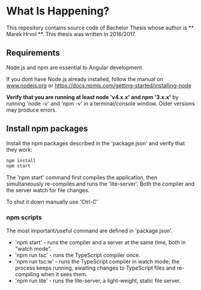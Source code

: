 # What Is Happening?

This repository contains source code of Bachelor Thesis whose author is ** Marek Hrvol **. This thesis was written in 2016/2017.

## Requirements

Node.js and npm are essential to Angular development.

If you dont have Node.js already installed, follow the manual on www.nodejs.org or https://docs.npmjs.com/getting-started/installing-node

**Verify that you are running at least node 'v4.x.x' and npm '3.x.x'**
by running 'node -v' and 'npm -v'  in a terminal/console window. Older versions may produce errors.

## Install npm packages

Install the npm packages described in the 'package.json' and verify that they work:

```bash
npm install
npm start
```

The 'npm start' command first compiles the application, then simultaneously re-compiles and runs the 'lite-server'. Both the compiler and the server watch for file changes.

To shut it down manually use 'Ctrl-C'


### npm scripts

The most important/useful command are defined in 'package.json'.

* 'npm start' -  runs the compiler and a server at the same time, both in "watch mode".
* 'npm run tsc' - runs the TypeScript compiler once.
* 'npm run tsc:w' - runs the TypeScript compiler in watch mode; the process keeps running, awaiting changes to TypeScript files and re-compiling when it sees them.
* 'npm run lite' -  runs the lite-server, a light-weight, static file server.


